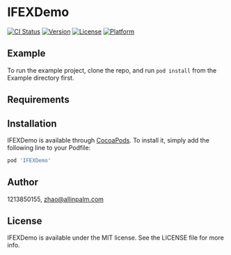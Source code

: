 # IFEXDemo

[![CI Status](https://img.shields.io/travis/1213850155/IFEXDemo.svg?style=flat)](https://travis-ci.org/1213850155/IFEXDemo)
[![Version](https://img.shields.io/cocoapods/v/IFEXDemo.svg?style=flat)](https://cocoapods.org/pods/IFEXDemo)
[![License](https://img.shields.io/cocoapods/l/IFEXDemo.svg?style=flat)](https://cocoapods.org/pods/IFEXDemo)
[![Platform](https://img.shields.io/cocoapods/p/IFEXDemo.svg?style=flat)](https://cocoapods.org/pods/IFEXDemo)

## Example

To run the example project, clone the repo, and run `pod install` from the Example directory first.

## Requirements

## Installation

IFEXDemo is available through [CocoaPods](https://cocoapods.org). To install
it, simply add the following line to your Podfile:

```ruby
pod 'IFEXDemo'
```

## Author

1213850155, zhao@allinpalm.com

## License

IFEXDemo is available under the MIT license. See the LICENSE file for more info.
